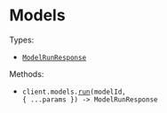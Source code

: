 # Models

Types:

- <code><a href="./src/resources/models.ts">ModelRunResponse</a></code>

Methods:

- <code title="post /api/v1/{model_id}/run">client.models.<a href="./src/resources/models.ts">run</a>(modelId, { ...params }) -> ModelRunResponse</code>
